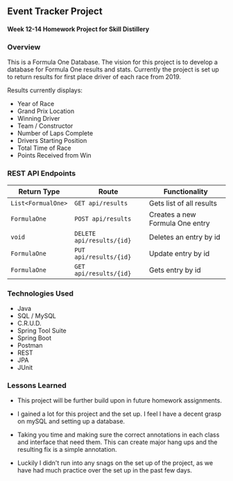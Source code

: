## Event Tracker Project

#### Week 12-14 Homework Project for Skill Distillery

### Overview
This is a Formula One Database. The vision for this project is to develop a database
for Formula One results and stats. Currently the project is set up to return results
for first place driver of each race from 2019.

Results currently displays:
* Year of Race
* Grand Prix Location
* Winning Driver
* Team / Constructor
* Number of Laps Complete
* Drivers Starting Position
* Total Time of Race
* Points Received from Win


### REST API Endpoints

| Return Type     | Route                 | Functionality            |
|-----------------|-----------------------|--------------------------|
| `List<FormualOne>` |`GET api/results`| Gets list of all results   |
| `FormulaOne`       |`POST api/results`| Creates a new Formula One entry |
| `void`          |`DELETE api/results/{id}`| Deletes an entry by id|
| `FormulaOne`    |`PUT api/results/{id}` | Update entry by id|
| `FormulaOne`    |`GET api/results/{id}` | Gets entry by id|


### Technologies Used
* Java
* SQL / MySQL
* C.R.U.D.
* Spring Tool Suite
* Spring Boot
* Postman
* REST
* JPA
* JUnit

### Lessons Learned
* This project will be further build upon in future homework assignments.

* I gained a lot for this project and the set up. I feel I have a decent grasp on
  mySQL and setting up a database.

* Taking you time and making sure the correct annotations in each class and interface that
  need them. This can create major hang ups and the resulting fix is a simple annotation.
  
* Luckily I didn't run into any snags on the set up of the project, as we have had much
  practice over the set up in the past few days.

